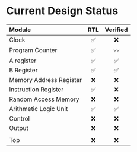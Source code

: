 # Current Design Status

| Module                  | RTL | Verified |
| :---------------------- | :-: | :-: |
| Clock                   |✅|❌|
| Program Counter         |✅|〰️|
| A register              |✅|✅|
| B Register              |✅|✅|
| Memory Address Register |❌|❌|
| Instruction Register    |✅|❌|
| Random Access Memory    |❌|❌|
| Arithmetic Logic Unit   |✅|✅|
| Control                 |❌|❌|
| Output                  |❌|❌|
||||
| Top                     |❌|❌|
